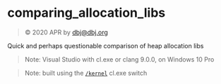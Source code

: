 # comparing_allocation_libs

> &copy; 2020 APR by dbj@dbj.org

Quick and perhaps questionable comparison of heap allocation libs

> Note: Visual Studio with cl.exe or clang 9.0.0, on Windows 10 Pro

> Note: built using the [`/kernel`](https://docs.microsoft.com/en-us/cpp/build/reference/kernel-create-kernel-mode-binary?view=vs-2019) cl.exe switch
